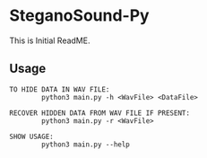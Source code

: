 # SteganoSound-Py

This is Initial ReadME.

## Usage

```
TO HIDE DATA IN WAV FILE:
        python3 main.py -h <WavFile> <DataFile>

RECOVER HIDDEN DATA FROM WAV FILE IF PRESENT:
        python3 main.py -r <WavFile>

SHOW USAGE:
        python3 main.py --help 

```